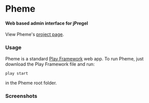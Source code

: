 # Pheme
#### Web based admin interface for jPregel

View Pheme's [project page](http://ninj0x.github.com/Pheme/).

### Usage
Pheme is a standard [Play Framework](http://www.playframework.org) web app. To run Pheme, just download the Play Framework file and run:

	play start

in the Pheme root folder.

### Screenshots

